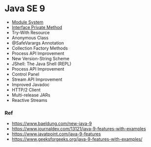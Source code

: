 # Java SE 9

* [Module System](https://github.com/shamy1st/java-module-system)
* [Interface Private Method](https://github.com/shamy1st/java-interface-private-method)
* Try-With Resource
* Anonymous Class
* @SafeVarargs Annotation
* Collection Factory Methods
* Process API Improvement
* New Version-String Scheme
* JShell: The Java Shell (REPL)
* Process API Improvement
* Control Panel
* Stream API Improvement
* Improved Javadoc
* HTTP/2 Client
* Multi-release JARs
* Reactive Streams

### Ref
* https://www.baeldung.com/new-java-9
* https://www.journaldev.com/13121/java-9-features-with-examples
* https://www.javatpoint.com/java-9-features
* https://www.geeksforgeeks.org/java-9-features-with-examples/
